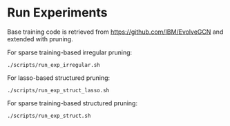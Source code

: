 # Run Experiments

Base training code is retrieved from https://github.com/IBM/EvolveGCN and extended with pruning.

For sparse training-based irregular pruning:
    
    ./scripts/run_exp_irregular.sh

For lasso-based structured pruning:

    ./scripts/run_exp_struct_lasso.sh
    
For sparse training-based structured pruning:

    ./scripts/run_exp_struct.sh